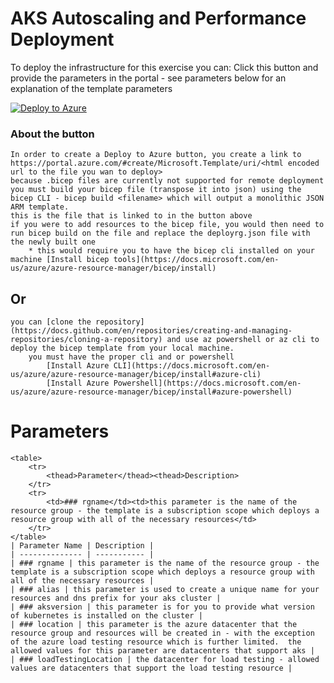 # AKS Autoscaling and Performance Deployment

To deploy the infrastructure for this exercise you can: 
Click this button and provide the parameters in the portal - see parameters below for an explanation of the template parameters

[![Deploy to Azure](https://aka.ms/deploytoazurebutton)](https://portal.azure.com/#create/Microsoft.Template/uri/https%3A%2F%2Fraw.githubusercontent.com%2FAzure%2Faks-advanced-autoscaling%2Fmodule1%2Fdeploy%2Fdeployrg.json)

### About the button
    In order to create a Deploy to Azure button, you create a link to https://portal.azure.com/#create/Microsoft.Template/uri/<html encoded url to the file you wan to deploy>
    because .bicep files are currently not supported for remote deployment you must build your bicep file (transpose it into json) using the bicep CLI - bicep build <filename> which will output a monolithic JSON ARM template. 
    this is the file that is linked to in the button above
    if you were to add resources to the bicep file, you would then need to run bicep build on the file and replace the deployrg.json file with the newly built one
        * this would require you to have the bicep cli installed on your machine [Install bicep tools](https://docs.microsoft.com/en-us/azure/azure-resource-manager/bicep/install)
## Or
    you can [clone the repository](https://docs.github.com/en/repositories/creating-and-managing-repositories/cloning-a-repository) and use az powershell or az cli to deploy the bicep template from your local machine.
        you must have the proper cli and or powershell 
            [Install Azure CLI](https://docs.microsoft.com/en-us/azure/azure-resource-manager/bicep/install#azure-cli)
            [Install Azure Powershell](https://docs.microsoft.com/en-us/azure/azure-resource-manager/bicep/install#azure-powershell)


# Parameters
    <table>
        <tr>
            <thead>Parameter</thead><thead>Description>
        </tr>
        <tr>
            <td>### rgname</td><td>this parameter is the name of the resource group - the template is a subscription scope which deploys a resource group with all of the necessary resources</td>
        </tr>
    </table>
    | Parameter Name | Description |
    | -------------- | ----------- |
    | ### rgname | this parameter is the name of the resource group - the template is a subscription scope which deploys a resource group with all of the necessary resources |
    | ### alias | this parameter is used to create a unique name for your resources and dns prefix for your aks cluster |
    | ### aksversion | this parameter is for you to provide what version of kubernetes is installed on the cluster |
    | ### location | this parameter is the azure datacenter that the resource group and resources will be created in - with the exception of the azure load testing resource which is further limited.  the allowed values for this parameter are datacenters that support aks |
    | ### loadTestingLocation | the datacenter for load testing - allowed values are datacenters that support the load testing resource |
